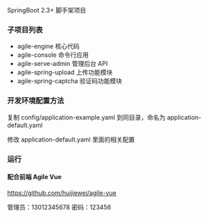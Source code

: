 SpringBoot 2.3+ 脚手架项目

### 子项目列表
- agile-engine         核心代码
- agile-console        命令行应用
- agile-serve-admin    管理后台 API
- agile-spring-upload  上传功能模块
- agile-spring-captcha 验证码功能模块

### 开发环境配置方法
复制 config/application-example.yaml 到同目录，命名为 application-default.yaml

修改 application-default.yaml 里面的相关配置

### 运行

#### 配合前端 Agile Vue 

https://github.com/huijiewei/agile-vue

管理员：13012345678 密码：123456